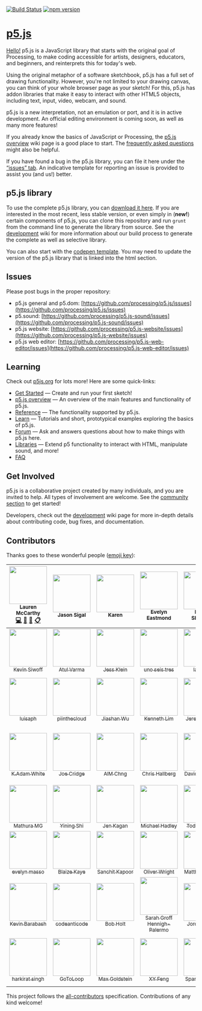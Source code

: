 [![Build Status](https://travis-ci.org/processing/p5.js.svg?branch=master)](https://travis-ci.org/processing/p5.js) [![npm version](https://badge.fury.io/js/p5.svg)](https://www.npmjs.com/package/p5)

# [p5.js](http://p5js.org)

[Hello!](http://hello.p5js.org/) p5.js is a JavaScript library that starts with the original goal of Processing, to make coding accessible for artists, designers, educators, and beginners, and reinterprets this for today's web.

Using the original metaphor of a software sketchbook, p5.js has a full set of drawing functionality. However, you're not limited to your drawing canvas, you can think of your whole browser page as your sketch! For this, p5.js has addon libraries that make it easy to interact with other HTML5 objects, including text, input, video, webcam, and sound.

p5.js is a new interpretation, not an emulation or port, and it is in active development. An official editing environment is coming soon, as well as many more features!

If you already know the basics of JavaScript or Processing, the [p5.js overview](https://github.com/processing/p5.js/wiki/p5.js-overview) wiki page is a good place to start. The [frequently asked questions](https://github.com/processing/p5.js/wiki/Frequently-Asked-Questions) might also be helpful.

If you have found a bug in the p5.js library, you can file it here under the [“issues” tab](https://github.com/processing/p5.js/issues). An indicative template for reporting an issue is provided to assist you (and us!) better.

## p5.js library

To use the complete p5.js library, you can [download it here](http://p5js.org/download). If you are interested in the most recent, less stable version, or even simply in (**new!**) certain components of p5.js, you can clone this repository and run `grunt` from the command line to generate the library from source. See the [development](https://github.com/processing/p5.js/wiki/Development#Setup) wiki for more information about our build process to generate the complete as well as selective library.	

You can also start with the [codepen template](https://codepen.io/p5js/pen/wreBKy). You may need to update the version of the p5.js library that is linked into the html section.

## Issues

Please post bugs in the proper repository:

* p5.js general and p5.dom: [https://github.com/processing/p5.js/issues](https://github.com/processing/p5.js/issues)
* p5.sound: [https://github.com/processing/p5.js-sound/issues](https://github.com/processing/p5.js-sound/issues)
* p5.js website: [https://github.com/processing/p5.js-website/issues](https://github.com/processing/p5.js-website/issues)
* p5.js web editor: [https://github.com/processing/p5.js-web-editor/issues](https://github.com/processing/p5.js-web-editor/issues)


## Learning

Check out [p5js.org](http://p5js.org) for lots more! Here are some quick-links:

* [Get Started](http://p5js.org/get-started) — Create and run your first sketch!
* [p5.js overview](https://github.com/processing/p5.js/wiki/p5.js-overview) — An overview of the main features and functionality of p5.js.
* [Reference](http://p5js.org/reference) — The functionality supported by p5.js.
* [Learn](//p5js.org/learn) — Tutorials and short, prototypical examples exploring the basics of p5.js.
* [Forum](http://forum.processing.org/two/categories/p5-js) — Ask and answers questions about how to make things with p5.js here.
* [Libraries](http://p5js.org/libraries) — Extend p5 functionality to interact with HTML, manipulate sound, and more!
* [FAQ](https://github.com/processing/p5.js/wiki/Frequently-Asked-Questions)

## Get Involved

p5.js is a collaborative project created by many individuals, and you are invited to help. All types of involvement are welcome. See the [community section](http://p5js.org/community) to get started!

Developers, check out the [development](https://github.com/processing/p5.js/wiki/Development) wiki page for more in-depth details about contributing code, bug fixes, and documentation.

## Contributors

Thanks goes to these wonderful people ([emoji key](https://github.com/kentcdodds/all-contributors#emoji-key)):

<!-- ALL-CONTRIBUTORS-LIST:START - Do not remove or modify this section -->
| [<img src="https://avatars3.githubusercontent.com/u/191056?v=4" width="100px;"/><br /><sub>Lauren McCarthy</sub>](http://lauren-mccarthy.com)<br />[💻](https://github.com/processing/p5.js/commits?author=lmccart "Code") [📖](https://github.com/processing/p5.js/commits?author=lmccart "Documentation") [🤔](#ideas-lmccart "Ideas, Planning, & Feedback") [📋](#eventOrganizing-lmccart "Event Organizing") | [<img src="https://avatars2.githubusercontent.com/u/504124?v=4" width="100px;"/><br /><sub>Jason Sigal</sub>](http://jasonsigal.cc)<br /> | [<img src="https://avatars3.githubusercontent.com/u/1695075?v=4" width="100px;"/><br /><sub>Karen</sub>](https://twitter.com/KarenPunkPunk)<br /> | [<img src="https://avatars1.githubusercontent.com/u/699840?v=4" width="100px;"/><br /><sub>Evelyn Eastmond</sub>](http://www.evelyneastmond.com)<br /> | [<img src="https://avatars0.githubusercontent.com/u/191758?v=4" width="100px;"/><br /><sub>Daniel Shiffman</sub>](http://www.shiffman.net)<br /> | [<img src="https://avatars2.githubusercontent.com/u/10382506?v=4" width="100px;"/><br /><sub>Stalgia Grigg</sub>](https://github.com/mlarghydracept)<br /> | [<img src="https://avatars3.githubusercontent.com/u/737638?v=4" width="100px;"/><br /><sub>dhowe</sub>](https://github.com/dhowe)<br /> |
| :---: | :---: | :---: | :---: | :---: | :---: | :---: |
| [<img src="https://avatars1.githubusercontent.com/u/1585036?v=4" width="100px;"/><br /><sub>Kevin Siwoff</sub>](http://kevinsiwoff.com)<br /> | [<img src="https://avatars2.githubusercontent.com/u/124687?v=4" width="100px;"/><br /><sub>Atul Varma</sub>](http://portfolio.toolness.org/)<br /> | [<img src="https://avatars3.githubusercontent.com/u/535012?v=4" width="100px;"/><br /><sub>Jess Klein</sub>](http://www.jessklein.is/)<br /> | [<img src="https://avatars1.githubusercontent.com/u/7158943?v=4" width="100px;"/><br /><sub>uno seis tres</sub>](http://unoseistres.com)<br /> | [<img src="https://avatars3.githubusercontent.com/u/8697852?v=4" width="100px;"/><br /><sub>lam802</sub>](https://github.com/lam802)<br /> | [<img src="https://avatars0.githubusercontent.com/u/8224678?v=4" width="100px;"/><br /><sub>Maya Man</sub>](http://www.mayaman.cc)<br /> | [<img src="https://avatars0.githubusercontent.com/u/5488045?v=4" width="100px;"/><br /><sub>Tega Brain</sub>](https://github.com/tegacodes)<br /> |
| [<img src="https://avatars3.githubusercontent.com/u/295879?v=4" width="100px;"/><br /><sub>luisaph</sub>](https://github.com/luisaph)<br /> | [<img src="https://avatars3.githubusercontent.com/u/6187313?v=4" width="100px;"/><br /><sub>piinthecloud</sub>](https://github.com/piinthecloud)<br /> | [<img src="https://avatars1.githubusercontent.com/u/6025418?v=4" width="100px;"/><br /><sub>Jiashan Wu</sub>](http://fromjia.com/)<br /> | [<img src="https://avatars3.githubusercontent.com/u/7543950?v=4" width="100px;"/><br /><sub>Kenneth Lim</sub>](http://designerken.be/designing)<br /> | [<img src="https://avatars3.githubusercontent.com/u/3985997?v=4" width="100px;"/><br /><sub>Jerel Johnson</sub>](https://github.com/machinic)<br /> | [<img src="https://avatars2.githubusercontent.com/u/8774516?v=4" width="100px;"/><br /><sub>Saksham Saxena</sub>](http://sakshamsaxena.in)<br /> | [<img src="https://avatars3.githubusercontent.com/u/8646752?v=4" width="100px;"/><br /><sub>Marc Abbey</sub>](https://github.com/futuremarc)<br /> |
| [<img src="https://avatars1.githubusercontent.com/u/442115?v=4" width="100px;"/><br /><sub>K.Adam White</sub>](http://www.kadamwhite.com)<br /> | [<img src="https://avatars2.githubusercontent.com/u/11491479?v=4" width="100px;"/><br /><sub>Joe Cridge</sub>](https://www.joecridge.me/)<br /> | [<img src="https://avatars2.githubusercontent.com/u/22488500?v=4" width="100px;"/><br /><sub>AlM Chng</sub>](https://github.com/almchung)<br /> | [<img src="https://avatars0.githubusercontent.com/u/451107?v=4" width="100px;"/><br /><sub>Chris Hallberg</sub>](http://crhallberg.com)<br /> | [<img src="https://avatars0.githubusercontent.com/u/34536?v=4" width="100px;"/><br /><sub>David Newbury</sub>](http://www.workergnome.com)<br /> | [<img src="https://avatars3.githubusercontent.com/u/3926350?v=4" width="100px;"/><br /><sub>aarón montoya-moraga</sub>](http://montoyamoraga.io)<br /> | [<img src="https://avatars1.githubusercontent.com/u/6063380?v=4" width="100px;"/><br /><sub>Cassie Tarakajian</sub>](https://github.com/catarak)<br /> |
| [<img src="https://avatars3.githubusercontent.com/u/5505598?v=4" width="100px;"/><br /><sub>Mathura MG</sub>](http://mathuramg.com)<br /> | [<img src="https://avatars3.githubusercontent.com/u/8662372?v=4" width="100px;"/><br /><sub>Yining Shi</sub>](http://1023.io)<br /> | [<img src="https://avatars0.githubusercontent.com/u/9204835?v=4" width="100px;"/><br /><sub>Jen Kagan</sub>](http://kaganjd.github.io/portfolio/)<br /> | [<img src="https://avatars1.githubusercontent.com/u/1131802?v=4" width="100px;"/><br /><sub>Michael Hadley</sub>](http://mikewesthad.com)<br /> | [<img src="https://avatars1.githubusercontent.com/u/2047962?v=4" width="100px;"/><br /><sub>Todd H. Page</sub>](http://tiller.dog)<br /> | [<img src="https://avatars1.githubusercontent.com/u/3926730?v=4" width="100px;"/><br /><sub>Jared Sprague</sub>](http://jaredsprague.com/)<br /> | [<img src="https://avatars0.githubusercontent.com/u/78966?v=4" width="100px;"/><br /><sub>kate hollenbach</sub>](http://www.katehollenbach.com)<br /> |
| [<img src="https://avatars3.githubusercontent.com/u/964912?v=4" width="100px;"/><br /><sub>evelyn masso</sub>](http://www.outofambit.com)<br /> | [<img src="https://avatars1.githubusercontent.com/u/297936?v=4" width="100px;"/><br /><sub>Blaize Kaye</sub>](http://bomoko.net)<br /> | [<img src="https://avatars1.githubusercontent.com/u/9005407?v=4" width="100px;"/><br /><sub>Sanchit Kapoor</sub>](https://github.com/DarkPrince304)<br /> | [<img src="https://avatars3.githubusercontent.com/u/1187491?v=4" width="100px;"/><br /><sub>Oliver Wright</sub>](http://meiamso.me)<br /> | [<img src="https://avatars1.githubusercontent.com/u/911429?v=4" width="100px;"/><br /><sub>Matthew Kaney</sub>](https://github.com/mindofmatthew)<br /> | [<img src="https://avatars2.githubusercontent.com/u/1088194?v=4" width="100px;"/><br /><sub>Spongman</sub>](https://github.com/Spongman)<br /> | [<img src="https://avatars1.githubusercontent.com/u/5375410?v=4" width="100px;"/><br /><sub>Claire K-V</sub>](https://github.com/CleezyITP)<br /> |
| [<img src="https://avatars3.githubusercontent.com/u/1044413?v=4" width="100px;"/><br /><sub>Kevin Barabash</sub>](https://github.com/kevinbarabash)<br /> | [<img src="https://avatars2.githubusercontent.com/u/62246?v=4" width="100px;"/><br /><sub>codeanticode</sub>](http://andrescolubri.net/)<br /> | [<img src="https://avatars2.githubusercontent.com/u/94167?v=4" width="100px;"/><br /><sub>Bob Holt</sub>](http://www.bobholtwebdev.com/)<br /> | [<img src="https://avatars1.githubusercontent.com/u/1477362?v=4" width="100px;"/><br /><sub>Sarah Groff Hennigh-Palermo</sub>](http://sarahghp.com)<br /> | [<img src="https://avatars1.githubusercontent.com/u/288140?v=4" width="100px;"/><br /><sub>Jordan Shaw</sub>](http://jordanshaw.com)<br /> | [<img src="https://avatars3.githubusercontent.com/u/751191?v=4" width="100px;"/><br /><sub>brightredchilli</sub>](https://github.com/brightredchilli)<br /> | [<img src="https://avatars0.githubusercontent.com/u/611218?v=4" width="100px;"/><br /><sub>Derek J. Kinsman</sub>](http://derekkinsman.com/)<br /> |
| [<img src="https://avatars2.githubusercontent.com/u/8079861?v=4" width="100px;"/><br /><sub>harkirat singh</sub>](https://github.com/hkirat)<br /> | [<img src="https://avatars2.githubusercontent.com/u/6551569?v=4" width="100px;"/><br /><sub>GoToLoop</sub>](https://github.com/GoToLoop)<br /> | [<img src="https://avatars3.githubusercontent.com/u/1191970?v=4" width="100px;"/><br /><sub>Max Goldstein</sub>](http://maxgoldste.in/)<br /> | [<img src="https://avatars2.githubusercontent.com/u/1507265?v=4" width="100px;"/><br /><sub>XY Feng</sub>](http://xystudio.cc)<br /> | [<img src="https://avatars1.githubusercontent.com/u/6324861?v=4" width="100px;"/><br /><sub>Sparsh Paliwal</sub>](https://github.com/PaliwalSparsh)<br /> | [<img src="https://avatars3.githubusercontent.com/u/4655775?v=4" width="100px;"/><br /><sub>Austin Cawley-Edwards</sub>](https://austince.me)<br /> | [<img src="https://avatars3.githubusercontent.com/u/5489125?v=4" width="100px;"/><br /><sub>susan evans</sub>](http://www.susanev.com/)<br /> |
<!-- ALL-CONTRIBUTORS-LIST:END -->

This project follows the [all-contributors](https://github.com/kentcdodds/all-contributors) specification. Contributions of any kind welcome!